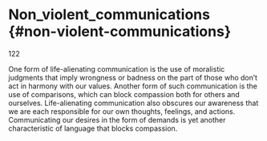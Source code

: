 # Non_violent_communications {#non-violent-communications}

122

One form of life-alienating communication is the use of moralistic judgments that imply wrongness or badness on the part of those who don’t act in harmony with our values. Another form of such communication is the use of comparisons, which can block compassion both for others and ourselves. Life-alienating communication also obscures our awareness that we are each responsible for our own thoughts, feelings, and actions. Communicating our desires in the form of demands is yet another characteristic of language that blocks compassion.